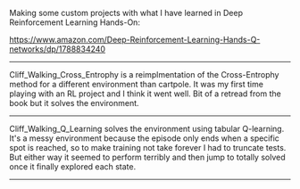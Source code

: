 Making some custom projects with what I have learned in Deep Reinforcement Learning Hands-On:

https://www.amazon.com/Deep-Reinforcement-Learning-Hands-Q-networks/dp/1788834240


----------------------------------------------------------------------------------------------------------------------------------------

Cliff_Walking_Cross_Entrophy is a reimplmentation of the Cross-Entrophy method for a different environment than cartpole. It was my first time playing with an RL project and I think it went well. Bit of a retread from the book but it solves the environment.

----------------------------------------------------------------------------------------------------------------------------------------

Cliff_Walking_Q_Learning solves the environment using tabular Q-learning. It's a messy environment because the episode only ends when a specific spot is reached, so to make training not take forever I had to truncate tests. But either way it seemed to perform terribly and then jump to totally solved once it finally explored each state. 

----------------------------------------------------------------------------------------------------------------------------------------
